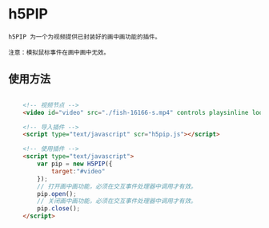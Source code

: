 # h5PIP

    h5PIP 为一个为视频提供已封装好的画中画功能的插件。

    注意：模拟鼠标事件在画中画中无效。

## 使用方法

```html

    <!-- 视频节点 -->
    <video id="video" src="./fish-16166-s.mp4" controls playsinline loop></video>

    <!-- 导入插件 -->
    <script type="text/javascript" scr="h5pip.js"></script>

    <!-- 使用插件 -->
    <script type="text/javascript">
        var pip = new H5PIP({
            target:"#video"
        });
        // 打开画中画功能，必须在交互事件处理器中调用才有效。
        pip.open();
        // 关闭画中画功能，必须在交互事件处理器中调用才有效。
        pip.close();
    </script>
    
```
